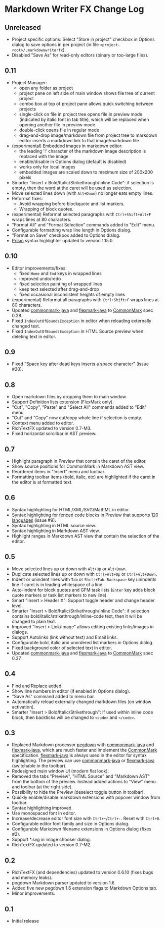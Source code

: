 Markdown Writer FX Change Log
=============================

## Unreleased

- Project specific options: Select "Store in project" checkbox in Options dialog
  to save options in per project (in file `<project-root>/.markdownwriterfx`).
- Disabled "Save As" for read-only editors (binary or too-large files).


## 0.11

- Project Manager:
  - open any folder as project
  - project pane on left side of main window shows file tree of current project
  - combo box at top of project pane allows quick switching between projects
  - single-click on file in project tree opens file in preview mode (indicated
    by italic font in tab title), which will be replaced when opening another
    file in preview mode
  - double-click opens file in regular mode
  - drag-and-drop image/markdown file from project tree to markdown editor
    inserts a markdown link to that image/markdown file
- (experimental) Embedded images in markdown editor:
  - the leading '!' character of the markdown image description is replaced with
    the image
  - enable/disable in Options dialog (default is disabled)
  - works only for local images
  - embedded images are scaled down to maximum size of 200x200 pixels
- Smarter "Insert > Bold/Italic/Strikethrough/Inline Code": if selection is
  empty, then the word at the caret will be used as selection.
- Move selected lines down (with `Alt+Down`) no longer eats empty lines.
- Reformat fixes:
  - Avoid wrapping before blockquote and list markers.
  - Wrapping of block quotes.
- (experimental) Reformat selected paragraphs with `Ctrl+Shift+Alt+F` wraps
  lines at 80 characters.
- "Format All" and "Format Selection" commands added to "Edit" menu.
- Configurable formatting wrap line length in Options dialog.
- "Format on Save" checkbox added to Options dialog.
- [Prism] syntax highlighter updated to version 1.15.0.


## 0.10

- Editor improvements/fixes:
  - fixed `Home` and `End` keys in wrapped lines
  - improved undo/redo
  - fixed selection painting of wrapped lines
  - keep text selected after drag-and-drop
  - fixed occasional inconsistent heights of empty lines
- (experimental) Reformat all paragraphs with `Ctrl+Shift+F` wraps lines at 80
  characters.
- Updated [commonmark-java] and [flexmark-java] to [CommonMark] spec 0.28.
- Fixed `IndexOutOfBoundsException` in editor when reloading externally changed
  text.
- Fixed `IndexOutOfBoundsException` in HTML Source preview when deleting text in
  editor.


## 0.9

- Fixed "Space key after dead keys inserts a space character" (issue #20).


## 0.8

- Open markdown files by dropping them to main window.
- Support Definition lists extension (FlexMark only).
- "Cut", "Copy", "Paste" and "Select All" commands added to "Edit" menu.
- "Cut" and "Copy" now cut/copy whole line if selection is empty.
- Context menu added to editor.
- RichTextFX updated to version 0.7-M3.
- Fixed horizontal scrollbar in AST preview.


## 0.7

- Highlight paragraph in Preview that contain the caret of the editor.
- Show source positions for CommonMark in Markdown AST view.
- Reordered items in "Insert" menu and toolbar.
- Formatting toolbar items (bold, italic, etc) are highlighted if the caret in
  the editor is at formatted text.


## 0.6

- Syntax highlighting for HTML/XML/SVG/MathML in editor.
- Syntax highlighting for fenced code blocks in Preview that supports
  [120 languages](http://prismjs.com/#languages-list) (issue #9).
- Syntax highlighting in HTML source view.
- Syntax highlighting in Markdown AST view.
- Highlight ranges in Markdown AST view that contain the selection of the
  editor.


## 0.5

- Move selected lines up or down with `Alt+Up` or `Alt+Down`.
- Duplicate selected lines up or down with `Ctrl+Alt+Up` or `Ctrl+Alt+Down`.
- Indent or unindent lines with `Tab` or `Shift+Tab`. `Backspace` key unindents
  line if caret is in leading whitespace of a line.
- Auto-indent for block quotes and GFM task lists (`Enter` key adds block quote
  markers or task list markers to new line).
- Smart "Insert > Header X": Support toggle header and change header level.
- Smarter "Insert > Bold/Italic/Strikethrough/Inline Code": if selection
  contains bold/italic/strikethrough/inline-code text, then it will be changed
  to plain text.
- Improved "Insert > Link/Image" allows editing existing links/images in
  dialogs.
- Support Autolinks (link without text) and Email links.
- Configurable bold, italic and unordered list markers in Options dialog.
- Fixed background color of selected text in editor.
- Updated [commonmark-java] and [flexmark-java] to [CommonMark] spec 0.27.


## 0.4

- Find and Replace added.
- Show line numbers in editor (if enabled in Options dialog).
- "Save As" command added to menu bar.
- Automatically reload externally changed markdown files (on window activation).
- Smarter "Insert > Bold/Italic/Strikethrough": if used within inline code
  block, then backticks will be changed to `<code>` and `</code>`.


## 0.3

- Replaced Markdown processor [pegdown] with [commonmark-java] and
  [flexmark-java], which are much faster and implement the [CommonMark]
  specification. [flexmark-java] is always used in the editor for syntax
  highlighting. The preview can use [commonmark-java] or [flexmark-java]
  (switchable in the toolbar).
- Redesigned main window UI (modern flat look).
- Removed the tabs "Preview", "HTML Source" and "Markdown AST" from the bottom
  of the preview. Instead added actions to "View" menu and toolbar (at the right
  side).
- Possibility to hide the Preview (deselect toggle button in toolbar).
- Quickly enable/disable markdown extensions with popover window from toolbar.
- Syntax highlighting improved.
- Use monospaced font in editor.
- Increase/decrease editor font size with `Ctrl++`/`Ctrl+-`. Reset with
  `Ctrl+0`.
- Configurable editor font family and size in Options dialog.
- Configurable Markdown filename extensions in Options dialog (fixes #2).
- Support \*.svg in image chooser dialog.
- RichTextFX updated to version 0.7-M2.


## 0.2

- RichTextFX (and dependencies) updated to version 0.6.10 (fixes bugs and memory
  leaks).
- pegdown Markdown parser updated to version 1.6.
- Added five new pegdown 1.6 extension flags to Markdown Options tab.
- Minor improvements.


## 0.1

- Initial release


[CommonMark]: http://commonmark.org/
[commonmark-java]: https://github.com/atlassian/commonmark-java
[flexmark-java]: https://github.com/vsch/flexmark-java
[pegdown]: https://github.com/sirthias/pegdown
[Prism]: https://github.com/PrismJS/prism
